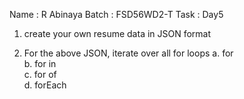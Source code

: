 Name : R Abinaya 
Batch : FSD56WD2-T 
Task : Day5


1. create your own resume data in JSON format

2. For the above JSON, iterate over all for loops 
    a. for   
    b. for in   
    c. for of   
    d. forEach   